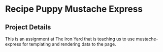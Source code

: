 # Recipe Puppy Mustache Express

## Project Details

This is an assignment at The Iron Yard that is teaching us to use mustache-express for templating and rendering data to the page. 
